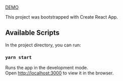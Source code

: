  [DEMO](https://r2adler.github.io/toDoList)

This project was bootstrapped with Create React App.

## Available Scripts

In the project directory, you can run:

### `yarn start`

Runs the app in the development mode.<br />
Open [http://localhost:3000](http://localhost:3000) to view it in the browser.



